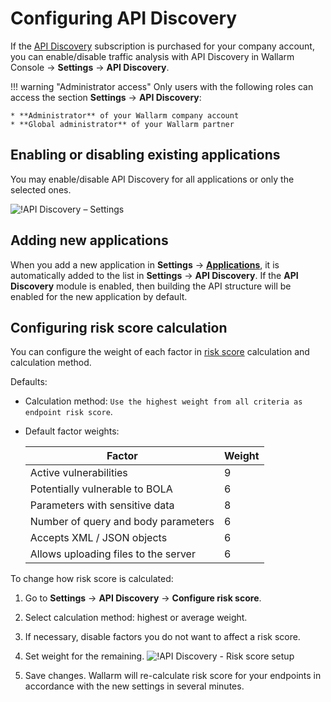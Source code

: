 # Configuring API Discovery

If the [API Discovery](../../about-wallarm/api-discovery.md) subscription is purchased for your company account, you can enable/disable traffic analysis with API Discovery in Wallarm Console → **Settings** → **API Discovery**.

!!! warning "Administrator access"
    Only users with the following roles can access the section **Settings** → **API Discovery**:

    * **Administrator** of your Wallarm company account
    * **Global administrator** of your Wallarm partner

## Enabling or disabling existing applications

You may enable/disable API Discovery for all applications or only the selected ones.

![!API Discovery – Settings](../../images/about-wallarm-waf/api-discovery/api-discovery-settings.png)

## Adding new applications

When you add a new application in **Settings** → **[Applications](applications.md)**, it is automatically added to the list in **Settings** → **API Discovery**. If the **API Discovery** module is enabled, then building the API structure will be enabled for the new application by default.

## Configuring risk score calculation

You can configure the weight of each factor in [risk score](../../about-wallarm/api-discovery.md#endpoint-risk-score) calculation and calculation method.

Defaults: 

* Calculation method: `Use the highest weight from all criteria as endpoint risk score`.
* Default factor weights:

    | Factor | Weight |
    | --- | --- |
    | Active vulnerabilities | 9 |
    | Potentially vulnerable to BOLA | 6 |
    | Parameters with sensitive data | 8 |
    | Number of query and body parameters | 6 |
    | Accepts XML / JSON objects | 6 |
    | Allows uploading files to the server | 6 |

To change how risk score is calculated: 

1. Go to **Settings** → **API Discovery** → **Configure risk score**.
1. Select calculation method: highest or average weight.
1. If necessary, disable factors you do not want to affect a risk score.
1. Set weight for the remaining.
   ![!API Discovery - Risk score setup](../../images/about-wallarm-waf/api-discovery/api-discovery-risk-score-setup.png)

1. Save changes. Wallarm will re-calculate risk score for your endpoints in accordance with the new settings in several minutes.
